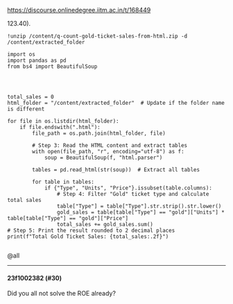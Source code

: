 https://discourse.onlinedegree.iitm.ac.in/t/168449

123.40).</p>
<pre data-code-wrap="colab"><code class="lang-colab">!unzip /content/q-count-gold-ticket-sales-from-html.zip -d /content/extracted_folder
</code></pre>
<pre data-code-wrap="python"><code class="lang-python">import os
import pandas as pd
from bs4 import BeautifulSoup




total_sales = 0
html_folder = "/content/extracted_folder"  # Update if the folder name is different

for file in os.listdir(html_folder):
    if file.endswith(".html"):
        file_path = os.path.join(html_folder, file)

        # Step 3: Read the HTML content and extract tables
        with open(file_path, "r", encoding="utf-8") as f:
            soup = BeautifulSoup(f, "html.parser")
        
        tables = pd.read_html(str(soup))  # Extract all tables

        for table in tables:
            if {"Type", "Units", "Price"}.issubset(table.columns):
                # Step 4: Filter "Gold" ticket type and calculate total sales
                table["Type"] = table["Type"].str.strip().str.lower()
                gold_sales = table[table["Type"] == "gold"]["Units"] * table[table["Type"] == "gold"]["Price"]
                total_sales += gold_sales.sum()
# Step 5: Print the result rounded to 2 decimal places
print(f"Total Gold Ticket Sales: {total_sales:.2f}")

</code></pre>
<p><span class="mention">@all</span></p><hr>

<h4>23f1002382 (#30)</h4>
<p>Did you all not solve the ROE already?